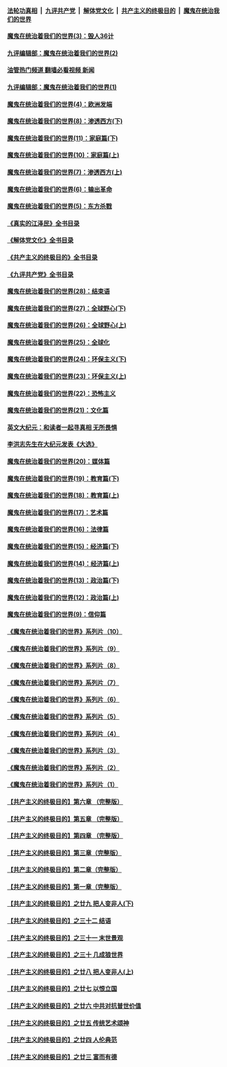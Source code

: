 ####  [法轮功真相](../../../../basic/blob/master/README.md?t=09270901) &nbsp;|&nbsp; [九评共产党](../../../../9ping.md/blob/master/README.md?t=09270901) &nbsp;|&nbsp; [解体党文化](../../../../jtdwh.md/blob/master/README.md?t=09270901)  &nbsp;|&nbsp; [共产主义的终极目的](../../../../gczydzjmd.md/blob/master/README.md?t=09270901) &nbsp;|&nbsp; [魔鬼在统治我们的世界](../../../../mgztzwmdsj.md/blob/master/README.md?t=09270901) 

#### [魔鬼在统治着我们的世界(3)：毁人36计](../pages/nsc422/n10411583.md?t=09270901) 

#### [九评编辑部：魔鬼在统治着我们的世界(2)](../pages/nsc422/n10410036.md?t=09270901) 

#### [油管热门频道 翻墙必看视频 新闻](http://136.244.67.144:81/youtube.html?09270901)

#### [九评编辑部：魔鬼在统治着我们的世界(1)](../pages/nsc422/n10406825.md?t=09270901) 

#### [魔鬼在统治着我们的世界(4)：欧洲发端](../pages/nsc422/n10414890.md?t=09270901) 

#### [魔鬼在统治着我们的世界(8)：渗透西方(下)](../pages/nsc422/n10429603.md?t=09270901) 

#### [魔鬼在统治着我们的世界(11)：家庭篇(下)](../pages/nsc422/n10440961.md?t=09270901) 

#### [魔鬼在统治着我们的世界(10)：家庭篇(上)](../pages/nsc422/n10435448.md?t=09270901) 

#### [魔鬼在统治着我们的世界(7)：渗透西方(上)](../pages/nsc422/n10426013.md?t=09270901) 

#### [魔鬼在统治着我们的世界(6)：输出革命](../pages/nsc422/n10421536.md?t=09270901) 

#### [魔鬼在统治着我们的世界(5)：东方杀戮](../pages/nsc422/n10417707.md?t=09270901) 

#### [《真实的江泽民》全书目录](../pages/nsc422/n13721399.md?t=09270901) 

#### [《解体党文化》全书目录](../pages/nsc422/n13721157.md?t=09270901) 

#### [《共产主义的终极目的》全书目录](../pages/nsc422/n13721048.md?t=09270901) 

#### [《九评共产党》全书目录](../pages/nsc422/n13708085.md?t=09270901) 

#### [魔鬼在统治着我们的世界(28)：结束语](../pages/nsc422/n10936246.md?t=09270901) 

#### [魔鬼在统治着我们的世界(27)：全球野心(下)](../pages/nsc422/n10928319.md?t=09270901) 

#### [魔鬼在统治着我们的世界(26)：全球野心(上)](../pages/nsc422/n10900318.md?t=09270901) 

#### [魔鬼在统治着我们的世界(25)：全球化](../pages/nsc422/n10788205.md?t=09270901) 

#### [魔鬼在统治着我们的世界(24)：环保主义(下)](../pages/nsc422/n10695307.md?t=09270901) 

#### [魔鬼在统治着我们的世界(23)：环保主义(上)](../pages/nsc422/n10688613.md?t=09270901) 

#### [魔鬼在统治着我们的世界(22)：恐怖主义](../pages/nsc422/n10614727.md?t=09270901) 

#### [魔鬼在统治着我们的世界(21)：文化篇](../pages/nsc422/n10597706.md?t=09270901) 

#### [英文大纪元：和读者一起寻真相 无所畏惧](../pages/nsc422/n12542027.md?t=09270901) 

#### [李洪志先生在大纪元发表《大选》](../pages/nsc422/n12534746.md?t=09270901) 

#### [魔鬼在统治着我们的世界(20)：媒体篇](../pages/nsc422/n10586579.md?t=09270901) 

#### [魔鬼在统治着我们的世界(19)：教育篇(下)](../pages/nsc422/n10564808.md?t=09270901) 

#### [魔鬼在统治着我们的世界(18)：教育篇(上)](../pages/nsc422/n10526970.md?t=09270901) 

#### [魔鬼在统治着我们的世界(17)：艺术篇](../pages/nsc422/n10499093.md?t=09270901) 

#### [魔鬼在统治着我们的世界(16)：法律篇](../pages/nsc422/n10485969.md?t=09270901) 

#### [魔鬼在统治着我们的世界(15)：经济篇(下)](../pages/nsc422/n10469975.md?t=09270901) 

#### [魔鬼在统治着我们的世界(14)：经济篇(上)](../pages/nsc422/n10457370.md?t=09270901) 

#### [魔鬼在统治着我们的世界(13)：政治篇(下)](../pages/nsc422/n10448270.md?t=09270901) 

#### [魔鬼在统治着我们的世界(12)：政治篇(上)](../pages/nsc422/n10444576.md?t=09270901) 

#### [魔鬼在统治着我们的世界(9)：信仰篇](../pages/nsc422/n10432159.md?t=09270901) 

#### [《魔鬼在统治着我们的世界》系列片（10）](../pages/nsc422/n12292670.md?t=09270901) 

#### [《魔鬼在统治着我们的世界》系列片（9）](../pages/nsc422/n12290859.md?t=09270901) 

#### [《魔鬼在统治着我们的世界》系列片（8）](../pages/nsc422/n12287445.md?t=09270901) 

#### [《魔鬼在统治着我们的世界》系列片（7）](../pages/nsc422/n12283425.md?t=09270901) 

#### [《魔鬼在统治着我们的世界》系列片（6）](../pages/nsc422/n12282314.md?t=09270901) 

#### [《魔鬼在统治着我们的世界》系列片（5）](../pages/nsc422/n12281419.md?t=09270901) 

#### [《魔鬼在统治着我们的世界》系列片（4）](../pages/nsc422/n12274024.md?t=09270901) 

#### [《魔鬼在统治着我们的世界》系列片（3）](../pages/nsc422/n12271322.md?t=09270901) 

#### [《魔鬼在统治着我们的世界》系列片（2）](../pages/nsc422/n12269049.md?t=09270901) 

#### [《魔鬼在统治着我们的世界》系列片（1）](../pages/nsc422/n12267575.md?t=09270901) 

#### [【共产主义的终极目的】第六章 （完整版）](../pages/nsc422/n11428913.md?t=09270901) 

#### [【共产主义的终极目的】第五章 （完整版）](../pages/nsc422/n11428912.md?t=09270901) 

#### [【共产主义的终极目的】第四章 （完整版）](../pages/nsc422/n11428907.md?t=09270901) 

#### [【共产主义的终极目的】第三章（完整版）](../pages/nsc422/n11428848.md?t=09270901) 

#### [【共产主义的终极目的】第二章（完整版）](../pages/nsc422/n11428831.md?t=09270901) 

#### [【共产主义的终极目的】第一章（完整版）](../pages/nsc422/n11417651.md?t=09270901) 

#### [【共产主义的终极目的】之廿九 把人变非人(下)](../pages/nsc422/n11344140.md?t=09270901) 

#### [【共产主义的终极目的】之三十二 结语](../pages/nsc422/n11360535.md?t=09270901) 

#### [【共产主义的终极目的】之三十一 末世景观](../pages/nsc422/n11351129.md?t=09270901) 

#### [【共产主义的终极目的】之三十 几成狼世界](../pages/nsc422/n11348280.md?t=09270901) 

#### [【共产主义的终极目的】之廿八 把人变非人(上)](../pages/nsc422/n11340492.md?t=09270901) 

#### [【共产主义的终极目的】之廿七 以恨立国](../pages/nsc422/n11336944.md?t=09270901) 

#### [【共产主义的终极目的】之廿六 中共对抗普世价值](../pages/nsc422/n11324785.md?t=09270901) 

#### [【共产主义的终极目的】之廿五 传统艺术颂神](../pages/nsc422/n11296396.md?t=09270901) 

#### [【共产主义的终极目的】之廿四 人伦典范](../pages/nsc422/n11296397.md?t=09270901) 

#### [【共产主义的终极目的】之廿三 富而有德](../pages/nsc422/n11283598.md?t=09270901) 

<img src='http://gfw-breaker.win/goodnews/indexes/nsc422.md' width='0px' height='0px'/>
